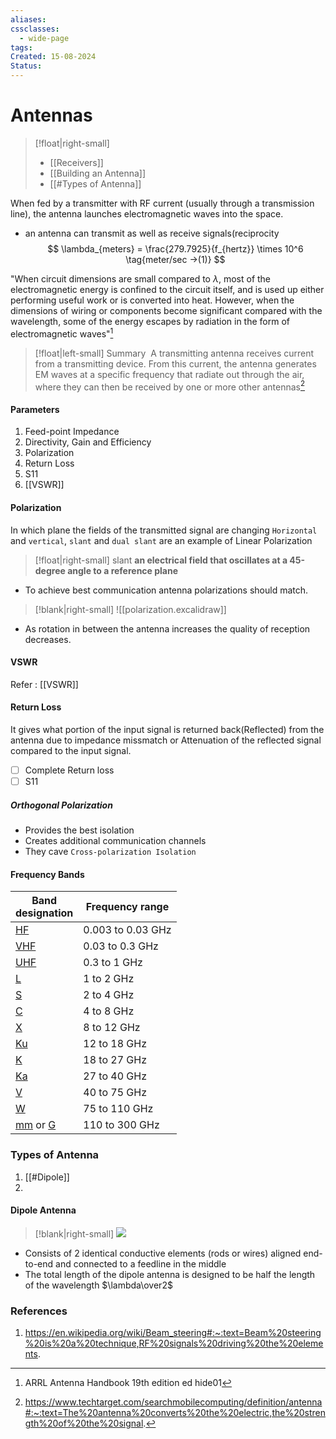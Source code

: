 ```yaml
---
aliases: 
cssclasses:
  - wide-page
tags: 
Created: 15-08-2024
Status:
---
```

# Antennas

>[!float|right-small]
>- [[Receivers]]
> - [[Building an Antenna]]
> - [[#Types of Antenna]]

When fed by a transmitter with RF current (usually through a transmission line), the antenna
launches electromagnetic waves into the space. 
- an antenna can transmit as well as receive signals(reciprocity
$$
\lambda_{meters} = \frac{279.7925}{f_{hertz}} \times 10^6 \tag{meter/sec ->(1)} 
$$



"When circuit dimensions are small compared to $\lambda$, most of the electromagnetic energy is confined to the circuit itself, and is used up either performing useful work or is converted into heat. However, when the dimensions of wiring or components become significant compared with the wavelength, some of the energy escapes by radiation in the form of electromagnetic waves"[^1]

>[!float|left-small] Summary
> A transmitting antenna receives current from a transmitting device. From this current, the antenna generates EM waves at a specific frequency that radiate out through the air, where they can then be received by one or more other antennas[^2]
#### Parameters
1. Feed-point Impedance
2. Directivity, Gain and Efficiency
3. Polarization
4. Return Loss
5. S11
6. [[VSWR]] 

#### Polarization 
In which plane the fields of the transmitted signal are changing 
`Horizontal` and `vertical`, `slant` and `dual slant` are an example of Linear Polarization 
>[!float|right-small] slant 
>**an electrical field that oscillates at a 45-degree angle to a reference plane**

- To achieve best communication antenna polarizations should match.
>[!blank|right-small]
>![[polarization.excalidraw]]


- As rotation in between the antenna increases the quality of reception decreases.


#### VSWR
Refer : [[VSWR]]
#### Return Loss
It gives what portion of the input signal is returned back(Reflected) from the antenna due to impedance missmatch
 or Attenuation of the reflected signal compared to the input signal.

- [ ] Complete Return loss
- [ ] S11

##### Orthogonal Polarization 
- Provides the best isolation
- Creates additional communication channels
- They cave `Cross-polarization Isolation`
#### Frequency Bands
| Band  <br>designation                                                                                                                     | Frequency range   |
| ----------------------------------------------------------------------------------------------------------------------------------------- | ----------------- |
| [HF](https://en.wikipedia.org/wiki/High_frequency "High frequency")                                                                       | 0.003 to 0.03 GHz |
| [VHF](https://en.wikipedia.org/wiki/Very_high_frequency "Very high frequency")                                                            | 0.03 to 0.3 GHz   |
| [UHF](https://en.wikipedia.org/wiki/Ultra_high_frequency "Ultra high frequency")                                                          | 0.3 to 1 GHz      |
| [L](https://en.wikipedia.org/wiki/L_band "L band")                                                                                        | 1 to 2 GHz        |
| [S](https://en.wikipedia.org/wiki/S_band "S band")                                                                                        | 2 to 4 GHz        |
| [C](https://en.wikipedia.org/wiki/C_band_(IEEE) "C band (IEEE)")                                                                          | 4 to 8 GHz        |
| [X](https://en.wikipedia.org/wiki/X_band "X band")                                                                                        | 8 to 12 GHz       |
| [Ku](https://en.wikipedia.org/wiki/Ku_band "Ku band")                                                                                     | 12 to 18 GHz      |
| [K](https://en.wikipedia.org/wiki/K_band_(IEEE) "K band (IEEE)")                                                                          | 18 to 27 GHz      |
| [Ka](https://en.wikipedia.org/wiki/Ka_band "Ka band")                                                                                     | 27 to 40 GHz      |
| [V](https://en.wikipedia.org/wiki/V_band "V band")                                                                                        | 40 to 75 GHz      |
| [W](https://en.wikipedia.org/wiki/W_band "W band")                                                                                        | 75 to 110 GHz     |
| [mm](https://en.wikipedia.org/wiki/Millimeter_band "Millimeter band") or [G](https://en.wikipedia.org/wiki/G_band_(IEEE) "G band (IEEE)") | 110 to 300 GHz    |


### Types of Antenna
1. [[#Dipole]]
2. 
#### Dipole Antenna
>[!blank|right-small]
>![](https://upload.wikimedia.org/wikipedia/commons/thumb/5/5e/Half_%E2%80%93_Wave_Dipole.jpg/800px-Half_%E2%80%93_Wave_Dipole.jpg)
- Consists of 2 identical conductive elements (rods or wires) aligned end-to-end and connected to a feedline in the middle
- The total length of the dipole antenna is designed to be half the length of the wavelength $\lambda\over2$ 



### References

1.  https://en.wikipedia.org/wiki/Beam_steering#:~:text=Beam%20steering%20is%20a%20technique,RF%20signals%20driving%20the%20elements.

[^2]: https://www.techtarget.com/searchmobilecomputing/definition/antenna#:~:text=The%20antenna%20converts%20the%20electric,the%20strength%20of%20the%20signal.
 [^1]: ARRL Antenna Handbook 19th edition ed hide01
